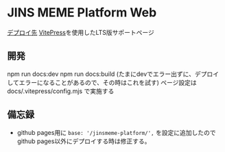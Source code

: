 # JINS MEME Platform Web

[デプロイ先](https://jins-meme.github.io/jinsmeme-platform)
[VitePress](https://vitepress.dev/)を使用したLTS版サポートページ

## 開発

npm run docs:dev
npm run docs:build (たまにdevでエラー出ずに、デプロイしてエラーになることがあるので、その時はこれを試す)
ページ設定はdocs/.vitepress/config.mjs で実施する

## 備忘録

- github pages用に `base: '/jinsmeme-platform/',` を設定に追加したのでgithub pages以外にデプロイする時は修正する。

